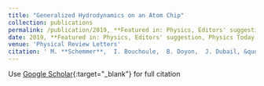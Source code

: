 ```yaml
---
title: "Generalized Hydrodynamics on an Atom Chip"
collection: publications
permalink: /publication/2019, **Featured in: Physics, Editors' suggestion, Physics Today \& Journal Club for Condensed Matter Physics**-03-01-Generalized-Hydrodynamics-on-an-Atom-Chip
date: 2019, **Featured in: Physics, Editors' suggestion, Physics Today \& Journal Club for Condensed Matter Physics**-03-01
venue: 'Physical Review Letters'
citation: ' M. **Schemmer**,  I. Bouchoule,  B. Doyon,  J. Dubail, &quot;Generalized Hydrodynamics on an Atom Chip.&quot; Physical Review Letters, 2019, **Featured in: Physics, Editors&apos; suggestion, Physics Today \&amp; Journal Club for Condensed Matter Physics**.'
---
```

Use [Google Scholar](https://scholar.google.com/scholar?q=Generalized+Hydrodynamics+on+an+Atom+Chip){:target="_blank"} for full citation